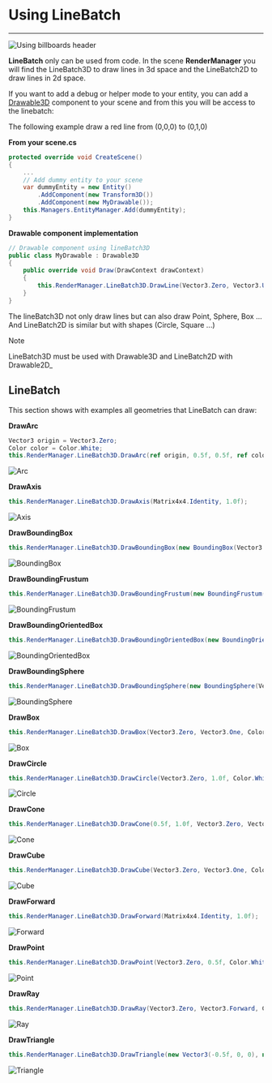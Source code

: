 # Using LineBatch
---
![Using billboards header](images/linebatchHeader.jpg)

**LineBatch** only can be used from code. In the scene **RenderManager** you will find the LineBatch3D to draw lines in 3d space and the LineBatch2D to draw lines in 2d space.

If you want to add a debug or helper mode to your entity, you can add a [Drawable3D](../../basics/component_arch/components/drawables.md) component to your scene and from this you will be access to the linebatch:

The following example draw a red line from (0,0,0) to (0,1,0)

**From your scene.cs**
```csharp
protected override void CreateScene()
{    
    ...
    // Add dummy entity to your scene
    var dummyEntity = new Entity()
        .AddComponent(new Transform3D())
        .AddComponent(new MyDrawable());
    this.Managers.EntityManager.Add(dummyEntity);
}
```
**Drawable component implementation**
```csharp
// Drawable component using lineBatch3D
public class MyDrawable : Drawable3D
{
    public override void Draw(DrawContext drawContext)
    {
        this.RenderManager.LineBatch3D.DrawLine(Vector3.Zero, Vector3.Up, Color.Red);
    }
}
```
The lineBatch3D not only draw lines but can also draw Point, Sphere, Box ... And LineBatch2D is similar but with shapes (Circle, Square ...)

> [!NOTE]
> LineBatch3D must be used with Drawable3D and LineBatch2D with Drawable2D_

## LineBatch
This section shows with examples all geometries that LineBatch can draw:

**DrawArc**
```csharp
Vector3 origin = Vector3.Zero;
Color color = Color.White;
this.RenderManager.LineBatch3D.DrawArc(ref origin, 0.5f, 0.5f, ref color);
``` 
![Arc](images/arc.jpg)

**DrawAxis**
```csharp
this.RenderManager.LineBatch3D.DrawAxis(Matrix4x4.Identity, 1.0f);
``` 
![Axis](images/axis.jpg)

**DrawBoundingBox**
```csharp
this.RenderManager.LineBatch3D.DrawBoundingBox(new BoundingBox(Vector3.Zero, Vector3.One), Color.White);
``` 
![BoundingBox](images/boundingBox.jpg)

**DrawBoundingFrustum**
```csharp
this.RenderManager.LineBatch3D.DrawBoundingFrustum(new BoundingFrustum(Matrix4x4.Identity), Color.White);
``` 
![BoundingFrustum](images/boundingFrustum.jpg)

**DrawBoundingOrientedBox**
```csharp
this.RenderManager.LineBatch3D.DrawBoundingOrientedBox(new BoundingOrientedBox(Vector3.Zero, Vector3.One * 0.5f, Quaternion.CreateFromAxisAngle(Vector3.Right, MathHelper.PiOver4)), Color.White);
``` 
![BoundingOrientedBox](images/boundingOrientedBox.jpg)

**DrawBoundingSphere**
```csharp
this.RenderManager.LineBatch3D.DrawBoundingSphere(new BoundingSphere(Vector3.Zero, 1.0f), Color.White);
``` 
![BoundingSphere](images/sphere.jpg)

**DrawBox**
```csharp
this.RenderManager.LineBatch3D.DrawBox(Vector3.Zero, Vector3.One, Color.White);
``` 
![Box](images/box.jpg)

**DrawCircle**
```csharp
this.RenderManager.LineBatch3D.DrawCircle(Vector3.Zero, 1.0f, Color.White);
``` 
![Circle](images/circle.jpg)

**DrawCone**
```csharp
this.RenderManager.LineBatch3D.DrawCone(0.5f, 1.0f, Vector3.Zero, Vector3.Down, Color.White);
``` 
![Cone](images/cone.jpg)

**DrawCube**
```csharp
this.RenderManager.LineBatch3D.DrawCube(Vector3.Zero, Vector3.One, Color.White);
``` 
![Cube](images/cube.jpg)

**DrawForward**
```csharp
this.RenderManager.LineBatch3D.DrawForward(Matrix4x4.Identity, 1.0f);
``` 
![Forward](images/forward.jpg)

**DrawPoint**
```csharp
this.RenderManager.LineBatch3D.DrawPoint(Vector3.Zero, 0.5f, Color.White);
``` 
![Point](images/point.jpg)

**DrawRay**
```csharp
this.RenderManager.LineBatch3D.DrawRay(Vector3.Zero, Vector3.Forward, Color.White);
``` 
![Ray](images/ray.jpg)

**DrawTriangle**
```csharp
this.RenderManager.LineBatch3D.DrawTriangle(new Vector3(-0.5f, 0, 0), new Vector3(0, 1.0f, 0), new Vector3(0.5f, 0, 0), Color.White);
``` 
![Triangle](images/triangle.jpg)